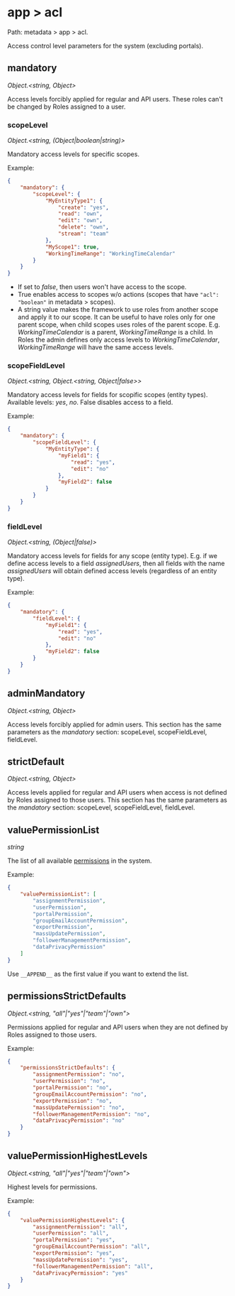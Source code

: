 # app > acl

Path: metadata > app > acl.

Access control level parameters for the system (excluding portals).

## mandatory

*Object.<string, Object\>*

Access levels forcibly applied for regular and API users. These roles can't be changed by Roles assigned to a user.

### scopeLevel

*Object.<string, (Object|boolean|string)\>*

Mandatory access levels for specific scopes.

Example:

```json
{
    "mandatory": {
        "scopeLevel": {
            "MyEntityType1": {
                "create": "yes",
                "read": "own",
                "edit": "own",
                "delete": "own",
                "stream": "team"
            },
            "MyScope1": true,
            "WorkingTimeRange": "WorkingTimeCalendar"
        }
    }
}
```

* If set to *false*, then users won't have access to the scope.
* True enables access to scopes w/o actions (scopes that have `"acl": "boolean"` in metadata > scopes).
* A string value makes the framework to use roles from another scope and apply it to our scope. It can be useful to have roles only for one parent scope, when child scopes uses roles of the parent scope. E.g. *WorkingTimeCalendar* is a parent, *WorkingTimeRange* is a child. In Roles the admin defines only access levels to *WorkingTimeCalendar*, *WorkingTimeRange* will have the same access levels.

### scopeFieldLevel

*Object.<string, Object.<string, Object|false\>\>*

Mandatory access levels for fields for scopific scopes (entity types). Available levels: *yes*, *no*. False disables access to a field.

Example:

```json
{
    "mandatory": {
        "scopeFieldLevel": {
            "MyEntityType": {
                "myField1": {
                    "read": "yes",
                    "edit": "no"
                },
                "myField2": false
            }
        }
    }
}
```

### fieldLevel

*Object.<string, (Object|false)>*

Mandatory access levels for fields for any scope (entity type). E.g. if we define access levels to a field *assignedUsers*, then all fields with the name *assignedUsers* will obtain defined access levels (regardless of an entity type).


Example:

```json
{
    "mandatory": {
        "fieldLevel": {
            "myField1": {
                "read": "yes",
                "edit": "no"
            },
            "myField2": false
        }
    }
}
```

## adminMandatory

*Object.<string, Object\>*

Access levels forcibly applied for admin users. This section has the same parameters as the *mandatory* section: scopeLevel, scopeFieldLevel, fieldLevel.

## strictDefault

*Object.<string, Object\>*

Access levels applied for regular and API users when access is not defined by Roles assigned to those users. This section has the same parameters as the *mandatory* section: scopeLevel, scopeFieldLevel, fieldLevel.

## valuePermissionList

*string*

The list of all available [permissions](../../administration/roles-management.md#special-permissions) in the system.

Example:

```json
{
    "valuePermissionList": [
        "assignmentPermission",
        "userPermission",
        "portalPermission",
        "groupEmailAccountPermission",
        "exportPermission",
        "massUpdatePermission",
        "followerManagementPermission",
        "dataPrivacyPermission"
    ]
}
```

Use `__APPEND__` as the first value if you want to extend the list.

## permissionsStrictDefaults

*Object.<string, "all"|"yes"|"team"|"own"\>*

Permissions applied for regular and API users when they are not defined by Roles assigned to those users.

Example:

```json
{
    "permissionsStrictDefaults": {
        "assignmentPermission": "no",
        "userPermission": "no",
        "portalPermission": "no",
        "groupEmailAccountPermission": "no",
        "exportPermission": "no",
        "massUpdatePermission": "no",
        "followerManagementPermission": "no",
        "dataPrivacyPermission": "no"
    }
}
```

## valuePermissionHighestLevels

*Object.<string, "all"|"yes"|"team"|"own"\>*

Highest levels for permissions.

Example:

```json
{
    "valuePermissionHighestLevels": {
        "assignmentPermission": "all",
        "userPermission": "all",
        "portalPermission": "yes",
        "groupEmailAccountPermission": "all",
        "exportPermission": "yes",
        "massUpdatePermission": "yes",
        "followerManagementPermission": "all",
        "dataPrivacyPermission": "yes"
    }
}
```

